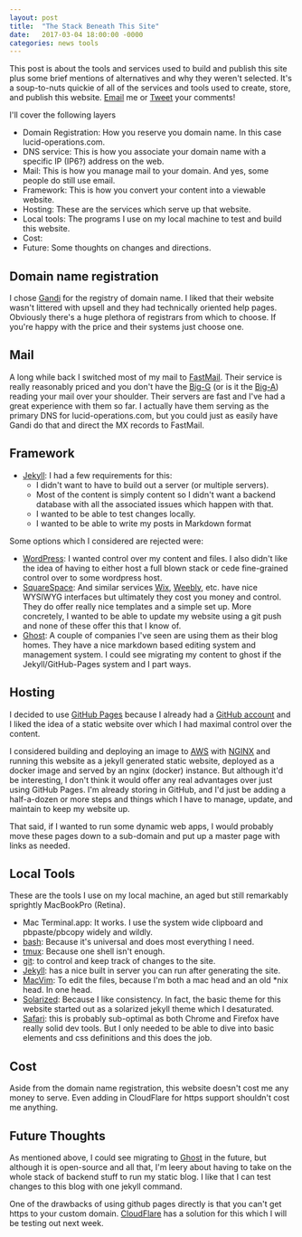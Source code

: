 ```yaml
---
layout: post
title:  "The Stack Beneath This Site"
date:   2017-03-04 18:00:00 -0000
categories: news tools
---
```


This post is about the tools and services used to build and publish this site
plus some brief mentions of alternatives and why they weren't selected. It's a
soup-to-nuts quickie of all of the services and tools used to create, store,
and publish this website. [Email](mailto:blog@lucid-operations) me or 
<a class="twitter-share-button"
  href="https://twitter.com/intent/tweet?text=@LucidOperations">
Tweet</a>
your comments!

I'll cover the following layers

  - Domain Registration: How you reserve you domain name. In this case lucid-operations.com.
  - DNS service: This is how you associate your domain name with a specific IP (IP6?) address on the web.
  - Mail: This is how you manage mail to your domain. And yes, some people do still use email.
  - Framework: This is how you convert your content into a viewable website.
  - Hosting: These are the services which serve up that website.
  - Local tools: The programs I use on my local machine to test and build this website.
  - Cost:
  - Future: Some thoughts on changes and directions.

## Domain name registration

I chose [Gandi](https://gandi.net) for the registry of domain name. I liked
that their website wasn't littered with upsell and they had technically
oriented help pages. Obviously there's a huge plethora of registrars from which
to choose. If you're happy with the price and their systems just choose one.

## Mail

A long while back I switched most of my mail to
[FastMail](https://www.fastmail.com). Their service is really reasonably priced
and you don't have the [Big-G](https://www.google.com/) (or is it the
[Big-A](https://https://abc.xyz)) reading your mail over your shoulder. Their
servers are fast and I've had a great experience with them so far. I actually
have them serving as the primary DNS for lucid-operations.com, but you could
just as easily have Gandi do that and direct the MX records to FastMail.

## Framework

  - [Jekyll](https://jekyllrb.com): I had a few requirements for this:
    - I didn't want to have to build out a server (or multiple servers).
    - Most of the content is simply content so I didn't want a backend database
      with all the associated issues which happen with that.
    - I wanted to be able to test changes locally.
    - I wanted to be able to write my posts in Markdown format

Some options which I considered are rejected were:

  - [WordPress](https://wordpress.com): I wanted control over my content and
    files. I also didn't like the idea of having to either host a full blown
    stack or cede fine-grained control over to some wordpress host.
  - [SquareSpace](https://www.squarespace.com): And similar services
    [Wix](http://www.wix.com), [Weebly](https://www.weebly.com), etc. have nice
    WYSIWYG interfaces but ultimately they cost you money and control. They do
    offer really nice templates and a simple set up. More concretely, I wanted
    to be able to update my website using a git push and none of these offer
    this that I know of.
  - [Ghost](https://ghost.org): A couple of companies I've seen are using them
    as their blog homes. They have a nice markdown based editing system and
    management system. I could see migrating my content to ghost if the
    Jekyll/GitHub-Pages system and I part ways.

## Hosting

I decided to use [GitHub Pages](https://pages.github.com) because I already had
a [GitHub account](https://github.com/danslee) and I liked the idea of a static
website over which I had maximal control over the content.

I considered building and deploying an image to [AWS](https://aws.amazon.com)
with [NGINX](https://www.nginx.com) and running this website as a jekyll
generated static website, deployed as a docker image and served by an nginx
(docker) instance. But although it'd be interesting, I don't think it would
offer any real advantages over just using GitHub Pages. I'm already storing in
GitHub, and I'd just be adding a half-a-dozen or more steps and things which I
have to manage, update, and maintain to keep my website up.

That said, if I wanted to run some dynamic web apps, I would probably move
these pages down to a sub-domain and put up a master page with links as needed.

## Local Tools

These are the tools I use on my local machine, an aged but still remarkably
sprightly MacBookPro (Retina).

  - Mac Terminal.app: It works. I use the system wide clipboard and pbpaste/pbcopy widely and wildly.
  - [bash](https://en.wikipedia.org/wiki/Bash_%28Unix_shell%29): Because it's
    universal and does most everything I need.
  - [tmux](http://tmux.github.io): Because one shell isn't enough.
  - [git](https://git-scm.com/): to control and keep track of changes to the site.
  - [Jekyll](https://jekyllrb.com): has a nice built in server you can run after generating the site.
  - [MacVim](http://macvim-dev.github.io/macvim/): To edit the files, because
    I'm both a mac head and an old \*nix head. In one head.
  - [Solarized](http://ethanschoonover.com/solarized): Because I like
    consistency. In fact, the basic theme for this website started out as a
    solarized jekyll theme which I desaturated.
  - [Safari](https://www.apple.com/safari/): this is probably sub-optimal as
    both Chrome and Firefox have really solid dev tools. But I only needed to
    be able to dive into basic elements and css definitions and this does the
    job.

## Cost

Aside from the domain name registration, this website doesn't cost me any money
to serve. Even adding in CloudFlare for https support shouldn't cost me
anything.

## Future Thoughts

As mentioned above, I could see migrating to [Ghost](https://ghost.org) in the
future, but although it is open-source and all that, I'm leery about having to
take on the whole stack of backend stuff to run my static blog. I like that I
can test changes to this blog with one jekyll command.

One of the drawbacks of using github pages directly is that you can't get https
to your custom domain.
[CloudFlare](https://blog.cloudflare.com/secure-and-fast-github-pages-with-cloudflare/)
has a solution for this which I will be testing out next week.
